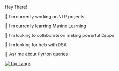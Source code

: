 Hey There! 

<!--
**ayushkumar05/ayushkumar05** is a ✨ _special_ ✨ repository because its `README.md` (this file) appears on your GitHub profile.

Here are some ideas to get you started:
-->

🔭 I’m currently working on NLP projects

🌱 I’m currently learning Mahine Learning

👯 I’m looking to collaborate on making powerful Dapps

🤔 I’m looking for help with DSA

💬 Ask me about Python queries


<!-- ![Ayush's github stats](https://github-readme-stats.vercel.app/api?username=ayushkumar05) -->

[![Top Langs](https://github-readme-stats.vercel.app/api/top-langs/?username=ayushkumar05)](https://github.com/anuraghazra/github-readme-stats)
